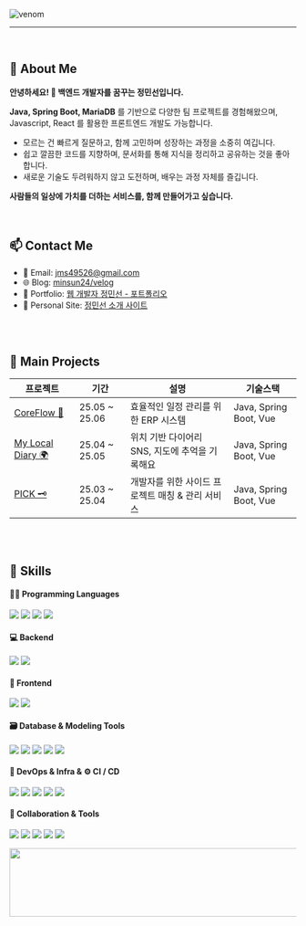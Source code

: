 ![venom](https://capsule-render.vercel.app/api?type=venom&height=200&text=Minsun's%20%20Github.&fontSize=70&color=0:8871e5,100:b678c4&stroke=b678c4)

---
<br>

## 🌱 About Me
**안녕하세요! 👋 **백엔드 개발자**를 꿈꾸는 **정민선**입니다.**

**Java, Spring Boot, MariaDB** 를 기반으로 다양한 팀 프로젝트를 경험해왔으며,
Javascript, React 를 활용한 프론트엔드 개발도 가능합니다. <br>

- 모르는 건 빠르게 질문하고, 함께 고민하며 성장하는 과정을 소중히 여깁니다.
- 쉽고 깔끔한 코드를 지향하며, 문서화를 통해 지식을 정리하고 공유하는 것을 좋아합니다.
- 새로운 기술도 두려워하지 않고 도전하며, 배우는 과정 자체를 즐깁니다.

**사람들의 일상에 가치를 더하는 서비스를, 함께 만들어가고 싶습니다.**
<br>
<br>
<br>

## 📫 Contact Me

- 📧 Email: jms49526@gmail.com
- 🌐 Blog: [minsun24/velog](https://velog.io/@minsun24/posts)
- 🔗 Portfolio:  [웹 개발자 정민선 - 포트폴리오](https://www.canva.com/design/DAGscT_F0iM/1-C4h2Ts99c-8-hqYZhlYQ/edit?utm_content=DAGscT_F0iM&utm_campaign=designshare&utm_medium=link2&utm_source=sharebutton)
- 🔗 Personal Site:  [정민선 소개 사이트](https://minsun24.github.io/home)
<br>


<br>

## 📌 Main Projects

| 프로젝트 | 기간 | 설명 | 기술스택 |
|----------|------|------|----------|
| [CoreFlow 🧭](https://github.com/2TEAM-Ideality/be14-final-Ideality-CoreFlow) | 25.05 ~ 25.06 | 효율적인 일정 관리를 위한 ERP 시스템 | Java, Spring Boot, Vue |
| [My Local Diary 🌍](https://github.com/minsun24/my-local-diary) | 25.04 ~ 25.05 | 위치 기반 다이어리 SNS, 지도에 추억을 기록해요 | Java, Spring Boot, Vue|
| [PICK 🗝️](https://github.com/minsun24/PICK-FE) |25.03 ~ 25.04 | 개발자를 위한 사이드 프로젝트 매칭 & 관리 서비스 | Java, Spring Boot, Vue |




<br><br>

## 💪 Skills
#### 🧑‍💻 Programming Languages
<p>
  <img src="https://img.shields.io/badge/Java-007396?style=flat-square&logo=java&logoColor=white"/>
  <img src="https://img.shields.io/badge/TypeScript-3178C6?style=flat-square&logo=typescript&logoColor=white"/>
<img src="https://img.shields.io/badge/JavaScript-F7DF1E?style=flat-square&logo=javascript&logoColor=black"/>
  <img src="https://img.shields.io/badge/Python-3776AB?style=flat-square&logo=python&logoColor=white"/>
</p>




#### 💻 Backend
<p>
  <img src="https://img.shields.io/badge/Spring%20Boot-6DB33F?style=flat-square&logo=springboot&logoColor=white"/>
  <img src="https://img.shields.io/badge/Django-092E20?style=flat-square&logo=django&logoColor=white"/>
</p>


#### 🎨 Frontend
<p>
   <img src="https://img.shields.io/badge/Vue.js-4FC08D?style=flat-square&logo=vue.js&logoColor=white"/>
  <img src="https://img.shields.io/badge/React-61DAFB?style=flat-square&logo=react&logoColor=black"/>
</p>


#### 🗃️ Database & Modeling Tools
<p>
  <img src="https://img.shields.io/badge/MariaDB-003545?style=flat-square&logo=mariadb&logoColor=white"/>
  <img src="https://img.shields.io/badge/HeidiSQL-4479A1?style=flat-square&logo=mysql&logoColor=white"/>
  <img src="https://img.shields.io/badge/ERD%20Cloud-4A90E2?style=flat-square&logo=cloud&logoColor=white"/>
  <img src="https://img.shields.io/badge/DA%23MODELER-1D3557?style=flat-square&logo=diagram&logoColor=white"/>
  <img src="https://img.shields.io/badge/Draw.io-F08705?style=flat-square&logo=diagrams.net&logoColor=white"/>
</p>

#### 🐳 DevOps & Infra & ⚙️ CI / CD
<p>
  <img src="https://img.shields.io/badge/Docker-2496ED?style=flat-square&logo=docker&logoColor=white"/>
  <img src="https://img.shields.io/badge/Kubernetes-326CE5?style=flat-square&logo=kubernetes&logoColor=white"/>
  <img src="https://img.shields.io/badge/Ingress-Nginx-0E83CD?style=flat-square&logo=nginx&logoColor=white"/>
  <img src="https://img.shields.io/badge/AWS%20S3-569A31?style=flat-square&logo=amazonaws&logoColor=white"/>
  <img src="https://img.shields.io/badge/Jenkins-D24939?style=flat-square&logo=jenkins&logoColor=white"/>
</p>



#### 🧰 Collaboration & Tools
<p>
  <img src="https://img.shields.io/badge/Notion-000000?style=flat-square&logo=notion&logoColor=white"/>
  <img src="https://img.shields.io/badge/Figma-F24E1E?style=flat-square&logo=figma&logoColor=white"/>
  <img src="https://img.shields.io/badge/Miro-050038?style=flat-square&logo=miro&logoColor=white"/>
  <img src="https://img.shields.io/badge/GitHub-181717?style=flat-square&logo=github&logoColor=white"/>
  <img src="https://img.shields.io/badge/Google%20Docs-4285F4?style=flat-square&logo=google&logoColor=white"/>
</p>








<a href="https://github.com/devxb/gitanimals">
  <img src="https://render.gitanimals.org/lines/{minsun24}?pet-id=1" width="1000" height="120"/>
</a>
  
